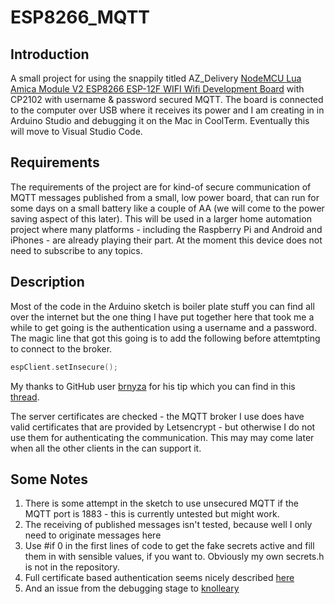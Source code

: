 # ESP8266_MQTT

## Introduction

A small project for using the snappily titled AZ_Delivery [NodeMCU Lua Amica Module V2 ESP8266 ESP-12F WIFI Wifi Development Board](https://www.az-delivery.de/en/products/nodemcu#description) with CP2102 with username & password secured MQTT. The board is connected to the computer over USB where it receives its power and I am creating in in Arduino Studio and debugging it on the Mac in CoolTerm. Eventually this will move to Visual Studio Code.

## Requirements

The requirements  of the project are for kind-of secure communication of MQTT messages published from a small, low power board, that can run for some days on a small battery like a couple of AA (we will come to the power saving aspect of this later). This will be used in a larger home automation project where many platforms - including the Raspberry Pi and Android and iPhones - are already playing their part. At the moment this device does not need to subscribe to any topics.

## Description

Most of the code in the Arduino sketch is boiler plate stuff you can find all over the internet but the one thing I have put together here that took me a while to get going is the authentication using a username and a password. The magic line that got this going is to add the following before attemtpting to connect to the broker.

```c++
espClient.setInsecure();
```

My thanks to GitHub user [brnyza](https://github.com/brnyza) for his tip which you can find in this [thread](https://github.com/esp8266/Arduino/issues/4826).

The server certificates are checked - the MQTT broker I use does have valid certificates that are provided by Letsencrypt - but otherwise I do not use them for authenticating the communication. This may may come later when all the other clients in the can support it.

## Some Notes

1. There is some attempt in the sketch to use unsecured MQTT if the MQTT port is 1883 - this is currently untested but might work.
2. The receiving of published messages isn't tested, because well I only need to originate messages here
3. Use #if 0 in the first lines of code to get the fake secrets active and fill them in with sensible values, if you want to. Obviously my own secrets.h is not in the repository.
4. Full certificate based authentication seems nicely described [here](https://gist.github.com/eLement87/133cddc5bd0472daf5cb35a20bfd811e)
5. And an issue from the debugging stage to [knolleary](https://github.com/knolleary/pubsubclient/issues/806)

